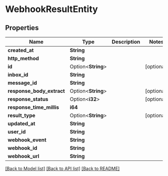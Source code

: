 # WebhookResultEntity

## Properties

Name | Type | Description | Notes
------------ | ------------- | ------------- | -------------
**created_at** | **String** |  | 
**http_method** | **String** |  | 
**id** | Option<**String**> |  | [optional]
**inbox_id** | **String** |  | 
**message_id** | **String** |  | 
**response_body_extract** | Option<**String**> |  | [optional]
**response_status** | Option<**i32**> |  | [optional]
**response_time_millis** | **i64** |  | 
**result_type** | Option<**String**> |  | [optional]
**updated_at** | **String** |  | 
**user_id** | **String** |  | 
**webhook_event** | **String** |  | 
**webhook_id** | **String** |  | 
**webhook_url** | **String** |  | 

[[Back to Model list]](../README#documentation-for-models) [[Back to API list]](../README#documentation-for-api-endpoints) [[Back to README]](../README)


